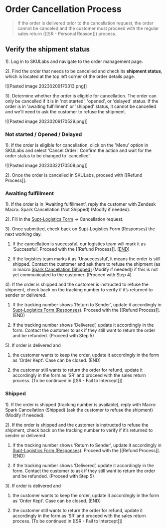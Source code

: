 # Order Cancellation Process
> If the order is delivered prior to the cancellation request, the order cannot be canceled and the customer must proceed with the regular sales return ([[SR - Personal Reason]]) process.

## Verify the shipment status

1). Log in to SKULabs and navigate to the order management page.

2). Find the order that needs to be cancelled and check its **shipment status**, which is located at the top left corner of the order details page.
   
   ![[Pasted image 20230209170313.png]]
   
3). Determine whether the order is eligible for cancellation. The order can only be cancelled if it is in 'not started', 'opened', or 'delayed' status. If the order is in 'awaiting fulfillment' or 'shipped' status, it cannot be cancelled and we'll need to ask the customer to refuse the shipment. 
   
   ![[Pasted image 20230209170529.png]]

### Not started / Opened / Delayed 

1). If the order is eligible for cancellation, click on the 'Menu' option in SKULabs and select 'Cancel Order'. Confirm the action and wait for the order status to be changed to 'cancelled'.
   
   ![[Pasted image 20230322170508.png]]
   
2). Once the order is cancelled in SKULabs, proceed with [[Refund Process]]. 


### Awaiting fulfillment

1). If the order is in 'Awaiting fulfillment', reply the customer with Zendesk Macro: Spark Cancellation (Not Shipped) (Modify if needed).

2). Fill in the [Supt-Logistics Form](https://docs.google.com/forms/d/e/1FAIpQLSdd0Hei0HZSqwf_bzUTIdutMvE_a_N2VGuOc5fta-jwun69PA/viewform) -> Cancellation request.

3). Once submitted, check back on Supt-Logistics Form (Responses) the next working day. 

1. If the cancellation is successful, our logistics team will mark it as ‘Successful’. Proceed with the [[Refund Process]]. (<u>END</u>)

2. If the logistics team marks it as ‘Unsuccessful’, it means the order is still shipped. Contact the customer and ask them to refuse the shipment (as in macro <u>Spark Cancellation (Shipped)</u> (Modify if needed)) if this is not yet communicated to the customer. (Proceed with Step 4)

4). If the order is shipped and the customer is instructed to refuse the shipment, check back on the tracking number to verify if it’s returned to sender or delivered.

1. If the tracking number shows ‘Return to Sender’, update it accordingly in [Supt-Logistics Form (Responses)](https://docs.google.com/spreadsheets/d/1Fy29NhrA1tZJXq3LkVxNPUamxsd1ddPnmv3llIYY2E4/edit?usp=sharing). Proceed with the [[Refund Process]]. (END)

2. If the tracking number shows ‘Delivered’, update it accordingly in the form. Contact the customer to ask if they still want to return the order and be refunded. (Proceed with Step 5)
   
5). If order is delivered and

1. the customer wants to keep the order, update it accordingly in the form as ‘Order Kept’. Case can be closed. (END)

2. the customer still wants to return the order for refund, update it accordingly in the form as ‘SR’ and proceed with the sales return process. (To be continued in [[SR - Fail to Intercept]])


### Shipped

1). If the order is shipped (tracking number is available), reply with Macro: Spark Cancellation (Shipped) (ask the customer to refuse the shipment) (Modify if needed).

2). If the order is shipped and the customer is instructed to refuse the shipment, check back on the tracking number to verify if it’s returned to sender or delivered.

1. If the tracking number shows ‘Return to Sender’, update it accordingly in [Supt-Logistics Form (Responses)](https://docs.google.com/spreadsheets/d/1Fy29NhrA1tZJXq3LkVxNPUamxsd1ddPnmv3llIYY2E4/edit?usp=sharing). Proceed with the [[Refund Process]]. (END)

2. If the tracking number shows ‘Delivered’, update it accordingly in the form. Contact the customer to ask if they still want to return the order and be refunded. (Proceed with Step 5)
   
3). If order is delivered and

1. the customer wants to keep the order, update it accordingly in the form as ‘Order Kept’. Case can be closed. (END)

2. the customer still wants to return the order for refund, update it accordingly in the form as ‘SR’ and proceed with the sales return process. (To be continued in [[SR - Fail to Intercept]])

